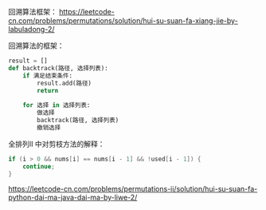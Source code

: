 回溯算法框架：
https://leetcode-cn.com/problems/permutations/solution/hui-su-suan-fa-xiang-jie-by-labuladong-2/

回溯算法的框架：
```python
result = []
def backtrack(路径, 选择列表):
    if 满足结束条件:
        result.add(路径)
        return
    
    for 选择 in 选择列表:
        做选择
        backtrack(路径, 选择列表)
        撤销选择
```

全排列II 中对剪枝方法的解释：
```java
if (i > 0 && nums[i] == nums[i - 1] && !used[i - 1]) {
    continue;
}
```
https://leetcode-cn.com/problems/permutations-ii/solution/hui-su-suan-fa-python-dai-ma-java-dai-ma-by-liwe-2/
